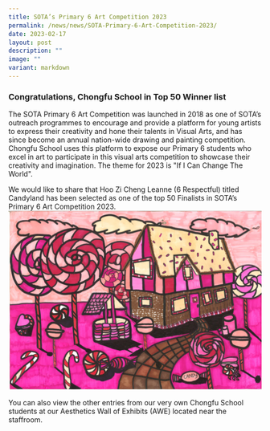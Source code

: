 ```yaml
---
title: SOTA’s Primary 6 Art Competition 2023
permalink: /news/news/SOTA-Primary-6-Art-Competition-2023/
date: 2023-02-17
layout: post
description: ""
image: ""
variant: markdown
---
```

### Congratulations, Chongfu School in Top 50 Winner list

The SOTA Primary 6 Art Competition was launched in 2018 as one of SOTA’s outreach programmes to encourage and provide a platform for young artists to express their creativity and hone their talents in Visual Arts, and has since become an annual nation-wide drawing and painting competition. Chongfu School uses this platform to expose our Primary 6 students who excel in art to participate in this visual arts competition to showcase their creativity and imagination. The theme for 2023 is "If I Can Change The World".   

We would like to share that Hoo Zi Cheng Leanne (6 Respectful) titled Candyland has been selected as one of the top 50 Finalists in SOTA’s Primary 6 Art Competition 2023. 
![Hoo Zi Cheng Leanne's (6 Respectful) submission](/images/SOTA_Competition_2023_Student_Submission.jpg)

You can also view the other entries from our very own Chongfu School students at our Aesthetics Wall of Exhibits (AWE) located near the staffroom.